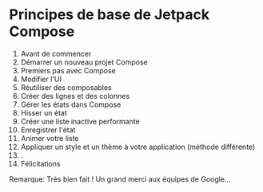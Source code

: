 # Principes de base de Jetpack Compose

01. Avant de commencer
02. Démarrer un nouveau projet Compose
03. Premiers pas avec Compose
04. Modifier l'UI
05. Réutiliser des composables
06. Créer des lignes et des colonnes
07. Gérer les états dans Compose
08. Hisser un état
09. Créer une liste inactive performante
10. Enregistrer l'état
11. Animer votre liste
12. Appliquer un style et un thème à votre application (méthode différente)
13. .
14. Félicitations

Remarque: Très bien fait ! Un grand merci aux équipes de Google...